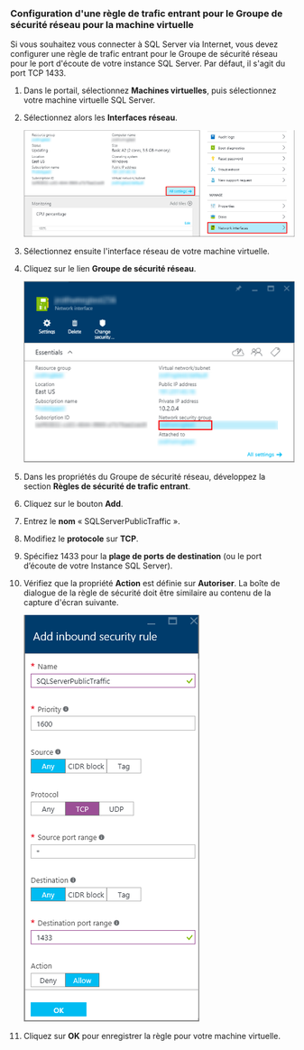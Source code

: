 ### Configuration d'une règle de trafic entrant pour le Groupe de sécurité réseau pour la machine virtuelle

Si vous souhaitez vous connecter à SQL Server via Internet, vous devez configurer une règle de trafic entrant pour le Groupe de sécurité réseau pour le port d'écoute de votre instance SQL Server. Par défaut, il s'agit du port TCP 1433.

1. Dans le portail, sélectionnez **Machines virtuelles**, puis sélectionnez votre machine virtuelle SQL Server.

3. Sélectionnez alors les **Interfaces réseau**.

	![interface réseau](./media/virtual-machines-sql-server-connection-steps/rm-network-interface.png)

4. Sélectionnez ensuite l'interface réseau de votre machine virtuelle.

4. Cliquez sur le lien **Groupe de sécurité réseau**.

	![interface réseau](./media/virtual-machines-sql-server-connection-steps/rm-network-security-group.png)

6. Dans les propriétés du Groupe de sécurité réseau, développez la section **Règles de sécurité de trafic entrant**.

5. Cliquez sur le bouton **Add**.

6. Entrez le **nom** « SQLServerPublicTraffic ».

7. Modifiez le **protocole** sur **TCP**.

8. Spécifiez 1433 pour la **plage de ports de destination** (ou le port d’écoute de votre Instance SQL Server).

9. Vérifiez que la propriété **Action** est définie sur **Autoriser**. La boîte de dialogue de la règle de sécurité doit être similaire au contenu de la capture d'écran suivante.

	![règle de sécurité réseau](./media/virtual-machines-sql-server-connection-steps/rm-network-security-rule.png)

9. Cliquez sur **OK** pour enregistrer la règle pour votre machine virtuelle.

<!---HONumber=AcomDC_0629_2016-->